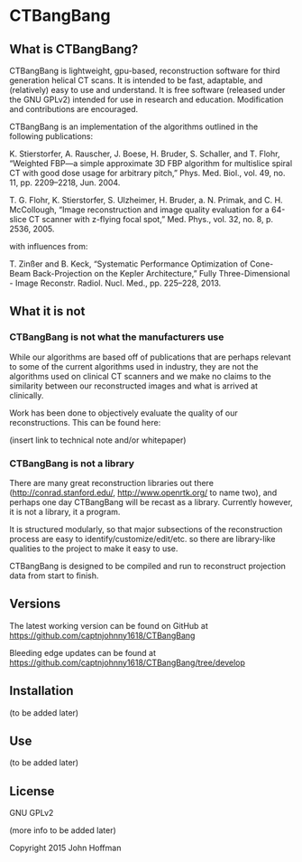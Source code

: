 # CTBangBang

## What is CTBangBang?

CTBangBang is lightweight, gpu-based, reconstruction software for third generation helical CT scans.  It is intended to be fast, adaptable, and (relatively) easy to use and understand.  It is free software (released under the GNU GPLv2) intended for use in research and education.  Modification and contributions are encouraged.

CTBangBang is an implementation of the algorithms outlined in the following publications:

K. Stierstorfer, A. Rauscher, J. Boese, H. Bruder, S. Schaller, and T. Flohr, “Weighted FBP—a simple approximate 3D FBP algorithm for multislice spiral CT with good dose usage for arbitrary pitch,” Phys. Med. Biol., vol. 49, no. 11, pp. 2209–2218, Jun. 2004.

T. G. Flohr, K. Stierstorfer, S. Ulzheimer, H. Bruder, a. N. Primak, and C. H. McCollough, “Image reconstruction and image quality evaluation for a 64-slice CT scanner with z-flying focal spot,” Med. Phys., vol. 32, no. 8, p. 2536, 2005.

with influences from:

T. Zinßer and B. Keck, “Systematic Performance Optimization of Cone-Beam Back-Projection on the Kepler Architecture,” Fully Three-Dimensional - Image Reconstr. Radiol. Nucl. Med., pp. 225–228, 2013.

## What it is not

### CTBangBang is not what the manufacturers use

While our algorithms are based off of publications that are perhaps relevant to some of the current algorithms used in industry, they are not the algorithms used on clinical CT scanners and we make no claims to the similarity between our reconstructed images and what is arrived at clinically.

Work has been done to objectively evaluate the quality of our reconstructions.  This can be found here:

(insert link to technical note and/or whitepaper)

### CTBangBang is not a library

There are many great reconstruction libraries out there (http://conrad.stanford.edu/, http://www.openrtk.org/ to name two), and perhaps one day CTBangBang will be recast as a library.  Currently however, it is not a library, it a program.

It is structured modularly, so that major subsections of the reconstruction process are easy to identify/customize/edit/etc. so there are library-like qualities to the project to make it easy to use.

CTBangBang is designed to be compiled and run to reconstruct projection data from start to finish.

## Versions

The latest working version can be found on GitHub at https://github.com/captnjohnny1618/CTBangBang

Bleeding edge updates can be found at https://github.com/captnjohnny1618/CTBangBang/tree/develop

## Installation

(to be added later)

## Use

(to be added later)

## License

GNU GPLv2

(more info to be added later)

Copyright 2015 John Hoffman